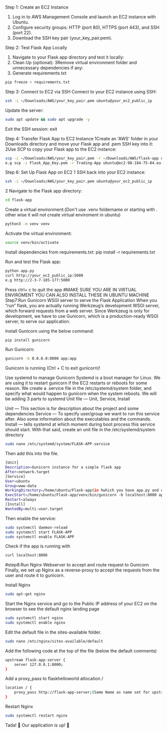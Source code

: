 
 Step 1: Create an EC2 Instance
 1. Log in to AWS Management Console and launch an EC2 instance with Ubuntu.
 2. Configure security groups: HTTP (port 80), HTTPS (port 443), and SSH (port 22).
 3. Download the SSH key pair (your_key_pair.pem).

 Step 2: Test Flask App Locally
1. Navigate to your Flask app directory and test it locally:
2. Clean Up (optional):
3Remove virtual environment folder and unnecessary dependencies if any:
4. Generate requirements.txt
```bash
pip freeze > requirements.txt
```


Step 3: Connect to EC2 via SSH
Connect to your EC2 instance using SSH:
```bash
ssh -i ~/Downloads/AWS/your_key_pair.pem ubuntu@your_ec2_public_ip
```
Update the server:
```bash
sudo apt update && sudo apt upgrade -y
```
Exit the SSH session:
exit

Step 4: Transfer Flask App to EC2 Instance
1Create an 'AWS' folder in your Downloads directory and move your Flask app and .pem SSH key into it:
2Use SCP to copy your Flask app to the EC2 instance:
```bash
scp -i ~/Downloads/AWS/your_key_pair.pem -r ~/Downloads/AWS/flask-app ubuntu@your_ec2_public_ip:/home/ubuntu/
e.g scp -i Flask_App_Key.pem -r Trading-App ubuntu@ec2-98-184-75-84.eu-west-2.compute.amazonaws.com:/home/ubuntu/Flask-app
```
Step 6: Set Up Flask App on EC2
1 SSH back into your EC2 instance:
```bash
ssh -i ~/Downloads/AWS/your_key_pair.pem ubuntu@your_ec2_public_ip
```
2 Navigate to the Flask app directory:
```bash
cd flask-app
```
 Create a virtual environment:(Don't use .venv foldername or starting with . other wise it will not create virtual enviroment in ubuntu)
```bash
python3 -m venv venv
```
 Activate the virtual environment:
```bash
source venv/bin/activate
```

Install dependencies from requirements.txt:
pip install -r requirements.txt

Run  and test the Flask app:
```bash
python app.py
curl http://your_ec2_public_ip:5000
e.g http://2-3-7-185-177:5000
```
Press ctrl+ c to quit the app 
#MAKE SURE YOU ARE IN VIRTUAL ENVIROMENT YOU CAN ALSO INSTALL THESE IN UBUNTU MACHINE
Step7:Run Gunicorn WSGI server to serve the Flask Application
When you “run” flask, you are actually running Werkzeug’s development WSGI server, which forward requests from a web server.
Since Werkzeug is only for development, we have to use Gunicorn, which is a production-ready WSGI server, to serve our application.

Install Gunicorn using the below command:
```bash
pip install gunicorn
```
Run Gunicorn:
```bash
gunicorn -b 0.0.0.0:8000 app:app 
```
Gunicorn is running (Ctrl + C to exit gunicorn)!

Use systemd to manage Gunicorn
Systemd is a boot manager for Linux. We are using it to restart gunicorn if the EC2 restarts or reboots for some reason.
We create a <projectname>.service file in the /etc/systemd/system folder, and specify what would happen to gunicorn when the system reboots.
We will be adding 3 parts to systemd Unit file — Unit, Service, Install

Unit — This section is for description about the project and some dependencies
Service — To specify user/group we want to run this service after. Also some information about the executables and the commands.
Install — tells systemd at which moment during boot process this service should start.
With that said, create an unit file in the /etc/systemd/system directory
	
```bash
sudo nano /etc/systemd/system/FLASK-APP.service
```
Then add this into the file.
```bash
[Unit]
Description=Gunicorn instance for a simple flask app
After=network.target
[Service]
User=ubuntu
Group=www-data
WorkingDirectory=/home/ubuntu/Flask-app(in hwhich you have app.py and other files )
ExecStart=/home/ubuntu/Flask-app/venv/bin/gunicorn -b localhost:8000 app:app
Restart=always
[Install]
WantedBy=multi-user.target
```
Then enable the service:
```bash
sudo systemctl daemon-reload
sudo systemctl start FLASK-APP
sudo systemctl enable FLASK-APP
```
Check if the app is running with 
```bash
curl localhost:8000
```
#step8:Run Nginx Webserver to accept and route request to Gunicorn
Finally, we set up Nginx as a reverse-proxy to accept the requests from the user and route it to gunicorn.

Install Nginx 
```bash
sudo apt-get nginx
```
Start the Nginx service and go to the Public IP address of your EC2 on the browser to see the default nginx landing page
```bash
sudo systemctl start nginx
sudo systemctl enable nginx
```
Edit the default file in the sites-available folder.
```bash
sudo nano /etc/nginx/sites-available/default
```
Add the following code at the top of the file (below the default comments)
```bash
upstream flask-app-server {
    server 127.0.0.1:8000;
}
```
Add a proxy_pass to flaskhelloworld atlocation /
```bash
location / {
    proxy_pass http://flask-app-server;(Same Name as name set for upstream)
}
```
Restart Nginx 
```bash
sudo systemctl restart nginx
```
Tada! 🎉 Our application is up! 🚀


